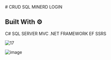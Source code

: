   ﻿# CRUD SQL MINERD LOGIN
 ## Built With ⚙️
 
C#
SQL SERVER
MVC
.NET FRAMEWORK
EF
SSRS

![17](https://github.com/rduverge/MINERD_RDUVERGE/assets/96428327/4cd57f11-9699-4b14-91b7-41b2352c8190)

![image](https://github.com/rduverge/MINERD_RDUVERGE/assets/96428327/17419ed7-4fe0-4cf4-9db6-e8c9ac1bcf2e)
